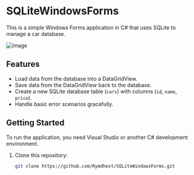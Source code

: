# SQLiteWindowsForms

This is a simple Windows Forms application in C# that uses SQLite to manage a car database.

![image](https://github.com/Rymdhest/SQLiteWindowsFormsExample/assets/52751206/33b211f2-1fa7-400f-9019-7a49ae0917d0)


## Features

- Load data from the database into a DataGridView.
- Save data from the DataGridView back to the database.
- Create a new SQLite database table (`cars`) with columns (`id`, `name`, `price`).
- Handle basic error scenarios gracefully.

## Getting Started

To run the application, you need Visual Studio or another C# development environment.

1. Clone this repository:

   ```bash
   git clone https://github.com/Rymdhest/SQLiteWindowsForms.git
